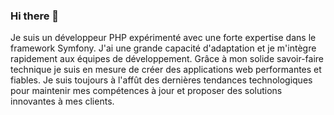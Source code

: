 ### Hi there 👋

Je suis un développeur PHP expérimenté avec une forte expertise dans le framework Symfony. J'ai une grande capacité d'adaptation et je m'intègre rapidement aux équipes de développement. Grâce à mon solide savoir-faire technique je suis en mesure de créer des applications web performantes et fiables. Je suis toujours à l'affût des dernières tendances technologiques pour maintenir mes compétences à jour et proposer des solutions innovantes à mes clients.
